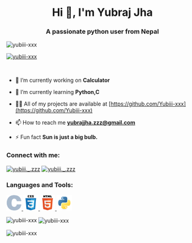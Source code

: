 <h1 align="center">Hi 👋, I'm Yubraj Jha</h1>
<h3 align="center">A passionate python user from Nepal</h3>

<p align="left"> <img src="https://komarev.com/ghpvc/?username=yubiii-xxx&label=Profile%20views&color=0e75b6&style=flat" alt="yubiii-xxx" /> </p>

<p align="left"> <a href="https://github.com/ryo-ma/github-profile-trophy"><img src="https://github-profile-trophy.vercel.app/?username=yubiii-xxx" alt="yubiii-xxx" /></a> </p>

<p align="left"> <a href="https://twitter.com/" target="blank"><img src="https://img.shields.io/twitter/follow/?logo=twitter&style=for-the-badge" alt="" /></a> </p>

- 🔭 I’m currently working on **Calculator**

- 🌱 I’m currently learning **Python,C**

- 👨‍💻 All of my projects are available at [https://github.com/Yubiii-xxx](https://github.com/Yubiii-xxx)

- 📫 How to reach me **yubrajjha.zzz@gmail.com**

- ⚡ Fun fact **Sun is just a big bulb.**

<h3 align="left">Connect with me:</h3>
<p align="left">
<a href="https://instagram.com/yubiii._.zzz" target="blank"><img align="center" src="https://raw.githubusercontent.com/rahuldkjain/github-profile-readme-generator/master/src/images/icons/Social/instagram.svg" alt="yubiii._.zzz" height="30" width="40" /></a>
<a href="https://www.youtube.com/c/yubiii._.zzz" target="blank"><img align="center" src="https://raw.githubusercontent.com/rahuldkjain/github-profile-readme-generator/master/src/images/icons/Social/youtube.svg" alt="yubiii._.zzz" height="30" width="40" /></a>
</p>

<h3 align="left">Languages and Tools:</h3>
<p align="left"> <a href="https://www.cprogramming.com/" target="_blank" rel="noreferrer"> <img src="https://raw.githubusercontent.com/devicons/devicon/master/icons/c/c-original.svg" alt="c" width="40" height="40"/> </a> <a href="https://www.w3schools.com/css/" target="_blank" rel="noreferrer"> <img src="https://raw.githubusercontent.com/devicons/devicon/master/icons/css3/css3-original-wordmark.svg" alt="css3" width="40" height="40"/> </a> <a href="https://www.w3.org/html/" target="_blank" rel="noreferrer"> <img src="https://raw.githubusercontent.com/devicons/devicon/master/icons/html5/html5-original-wordmark.svg" alt="html5" width="40" height="40"/> </a> <a href="https://www.python.org" target="_blank" rel="noreferrer"> <img src="https://raw.githubusercontent.com/devicons/devicon/master/icons/python/python-original.svg" alt="python" width="40" height="40"/> </a> </p>

<p><img align="left" src="https://github-readme-stats.vercel.app/api/top-langs?username=yubiii-xxx&show_icons=true&locale=en&layout=compact" alt="yubiii-xxx" /></p>

<p>&nbsp;<img align="center" src="https://github-readme-stats.vercel.app/api?username=yubiii-xxx&show_icons=true&locale=en" alt="yubiii-xxx" /></p>

<p><img align="center" src="https://github-readme-streak-stats.herokuapp.com/?user=yubiii-xxx&" alt="yubiii-xxx" /></p>
